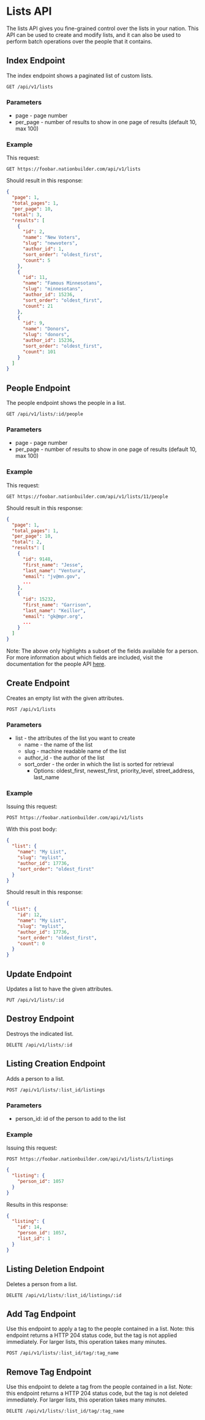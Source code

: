 Lists API
=========

The lists API gives you fine-grained control over the lists in your nation.
This API can be used to create and modify lists, and it can also be used
to perform batch operations over the people that it contains.

Index Endpoint
--------------

The index endpoint shows a paginated list of custom lists.

```
GET /api/v1/lists
```

### Parameters
* page - page number
* per_page - number of results to show in one page of results (default 10, max 100)

### Example

This request:

```
GET https://foobar.nationbuilder.com/api/v1/lists
```

Should result in this response:

```json
{
  "page": 1,
  "total_pages": 1,
  "per_page": 10,
  "total": 3,
  "results": [
    {
      "id": 2,
      "name": "New Voters",
      "slug": "newvoters",
      "author_id": 1,
      "sort_order": "oldest_first",
      "count": 5
    },
    {
      "id": 11,
      "name": "Famous Minnesotans",
      "slug": "minnesotans",
      "author_id": 15236,
      "sort_order": "oldest_first",
      "count": 21
    },
    {
      "id": 9,
      "name": "Donors",
      "slug": "donors",
      "author_id": 15236,
      "sort_order": "oldest_first",
      "count": 101
    }
  ]
}
```

People Endpoint
---------------

The people endpoint shows the people in a list.

```
GET /api/v1/lists/:id/people
```

### Parameters
* page - page number
* per_page - number of results to show in one page of results (default 10, max 100)

### Example

This request:

```
GET https://foobar.nationbuilder.com/api/v1/lists/11/people
```

Should result in this response:

```json
{
  "page": 1,
  "total_pages": 1,
  "per_page": 10,
  "total": 2,
  "results": [
    {
      "id": 9148,
      "first_name": "Jesse",
      "last_name": "Ventura",
      "email": "jv@mn.gov",
      ...
    },
    {
      "id": 15232,
      "first_name": "Garrison",
      "last_name": "Keillor",
      "email": "gk@mpr.org",
      ...
    }
  ]
}
```

Note: The above only highlights a subset of the fields available for a person.
For more information about which fields are included, visit the documentation
for the people API [here](http://nationbuilder.com/people_api).

Create Endpoint
---------------

Creates an empty list with the given attributes.

```POST /api/v1/lists```

### Parameters

* list - the attributes of the list you want to create
  * name - the name of the list
  * slug - machine readable name of the list
  * author_id - the author of the list
  * sort_order - the order in which the list is sorted for retrieval
    * Options: oldest_first, newest_first, priority_level, street_address, last_name

### Example

Issuing this request:

```
POST https://foobar.nationbuilder.com/api/v1/lists
```

With this post body:

```json
{
  "list": {
    "name": "My List",
    "slug": "mylist",
    "author_id": 17736,
    "sort_order": "oldest_first"
  }
}
```

Should result in this response:

```json
{
  "list": {
    "id": 12,
    "name": "My List",
    "slug": "mylist",
    "author_id": 17736,
    "sort_order": "oldest_first",
    "count": 0
  }
}
```

Update Endpoint
---------------

Updates a list to have the given attributes.

```
PUT /api/v1/lists/:id
```

Destroy Endpoint
----------------

Destroys the indicated list.

```
DELETE /api/v1/lists/:id
```

Listing Creation Endpoint
-------------------------
Adds a person to a list.

```
POST /api/v1/lists/:list_id/listings
```

### Parameters
* person_id: id of the person to add to the list

### Example

Issuing this request:

```
POST https://foobar.nationbuilder.com/api/v1/lists/1/listings
```

```json
{
  "listing": {
    "person_id": 1057
  }
}
```

Results in this response:

```json
{
  "listing": {
    "id": 14,
    "person_id": 1057,
    "list_id": 1
  }
}
```

Listing Deletion Endpoint
-------------------------
Deletes a person from a list.

```
DELETE /api/v1/lists/:list_id/listings/:id
```

Add Tag Endpoint
-----------------
Use this endpoint to apply a tag to the people contained in a list.
Note: this endpoint returns a HTTP 204 status code, but the tag is
not applied immediately. For larger lists, this operation takes many minutes.

```
POST /api/v1/lists/:list_id/tag/:tag_name
```

Remove Tag Endpoint
-----------------
Use this endpoint to delete a tag from the people contained in a list.
Note: this endpoint returns a HTTP 204 status code, but the tag is not deleted
immediately. For larger lists, this operation takes many minutes.

```
DELETE /api/v1/lists/:list_id/tag/:tag_name
```
